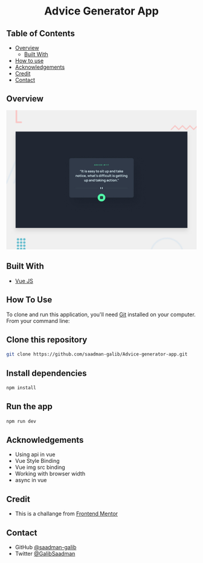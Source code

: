 <h1 align="center">Advice Generator App</h1>

## Table of Contents

- [Overview](#overview)
  - [Built With](#built-with)
- [How to use](#how-to-use)
- [Acknowledgements](#acknowledgements)
- [Credit](#credit)
- [Contact](#contact)

## Overview

![screenshot](./public/assets/README.jpg)



## Built With

- [Vue JS](#built-with)

## How To Use

To clone and run this application, you'll need [Git](https://git-scm.com) installed on your computer. From your command line:
## Clone this repository
```bash
git clone https://github.com/saadman-galib/Advice-generator-app.git
```
## Install dependencies
```bash
npm install
```
## Run the app
```bash
npm run dev
```


## Acknowledgements

- Using api in vue
- Vue Style Binding
- Vue img src binding
- Working with browser width
- async in vue 

## Credit
- This is a challange from [Frontend Mentor](https://www.frontendmentor.io/)

## Contact

- GitHub [@saadman-galib](https://www.github.com/saadman-galib)
- Twitter [@GalibSaadman](https://www.twitter.com/GalibSaadman)
